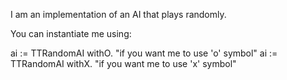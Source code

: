 I am an implementation of  an AI that plays randomly.

You can instantiate me using:

ai := TTRandomAI withO. "if you want me to use 'o' symbol"
ai := TTRandomAI withX. "if you want me to use 'x' symbol"